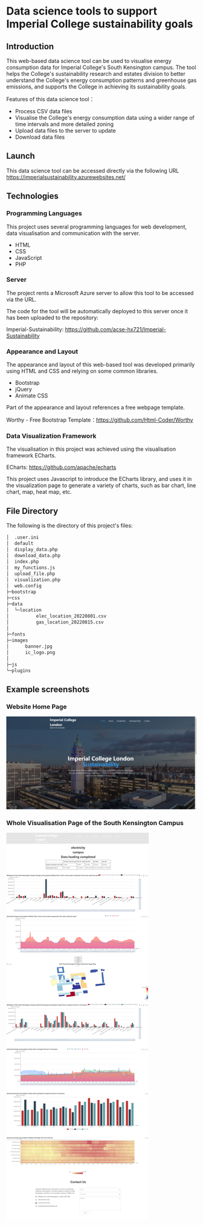 # Data science tools to support Imperial College sustainability goals

## Introduction
This web-based data science tool can be used to visualise energy consumption data for Imperial College's South Kensington campus. The tool helps the College's sustainability research and estates division to better understand the College's energy consumption patterns and greenhouse gas emissions, and supports the College in achieving its sustainability goals.

Features of this data science tool：
* Process CSV data files
* Visualise the College's energy consumption data using a wider range of time intervals and more detailed zoning
* Upload data files to the server to update
* Download data files

## Launch
This data science tool can be accessed directly via the following URL https://imperialsustainability.azurewebsites.net/

## Technologies
### Programming Languages
This project uses several programming languages for web development, data visualisation and communication with the server.
* HTML
* CSS
* JavaScript
* PHP

### Server
The project rents a Microsoft Azure server to allow this tool to be accessed via the URL.

The code for the tool will be automatically deployed to this server once it has been uploaded to the repository:

Imperial-Sustainability: <https://github.com/acse-hx721/Imperial-Sustainability>


### Appearance and Layout
The appearance and layout of this web-based tool was developed primarily using HTML and CSS and relying on some common libraries.  
* Bootstrap
* jQuery
* Animate CSS

Part of the appearance and layout references a free webpage template.   

Worthy - Free Bootstrap Template：<https://github.com/Html-Coder/Worthy>  


### Data Visualization Framework
The visualisation in this project was achieved using the visualisation framework ECharts.

ECharts: <https://github.com/apache/echarts>

This project uses Javascript to introduce the ECharts library, and uses it in the visualization page to generate a variety of charts, such as bar chart, line chart, map, heat map, etc.

## File Directory
The following is the directory of this project's files:
```
│  .user.ini
│  default
│  display_data.php
│  download_data.php
│  index.php
│  my_functions.js
│  upload_file.php
│  visualization.php
│  web.config
├─bootstrap
├─css
├─data
│  └─location
│          elec_location_20220801.csv
│          gas_location_20220815.csv
│
├─fonts
├─images
│      banner.jpg
│      ic_logo.png
│
├─js
└─plugins

```


## Example screenshots
### Website Home Page
![image](https://github.com/acse-hx721/Imperial-Sustainability/blob/main/images/index_page.png)

### Whole Visualisation Page of the South Kensington Campus
![image](https://github.com/acse-hx721/Imperial-Sustainability/blob/main/images/visualization_campus_whole.png)

